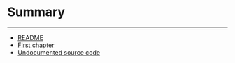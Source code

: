 # Summary

---

- [README](../README.md)
- [First chapter](./index.md)
- [Undocumented source code](./full_source.md)

